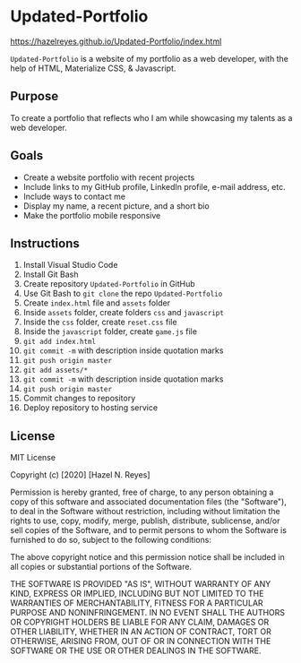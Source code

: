 # Updated-Portfolio

https://hazelreyes.github.io/Updated-Portfolio/index.html

`Updated-Portfolio` is a website of my portfolio as a web developer, with the help of HTML, Materialize CSS, & Javascript.

## Purpose

To create a portfolio that reflects who I am while showcasing my talents as a web developer.

## Goals

- Create a website portfolio with recent projects
- Include links to my GitHub profile, LinkedIn profile, e-mail address, etc.
- Include ways to contact me
- Display my name, a recent picture, and a short bio
- Make the portfolio mobile responsive

## Instructions

1. Install Visual Studio Code
1. Install Git Bash
1. Create repository `Updated-Portfolio` in GitHub
1. Use Git Bash to `git clone` the repo `Updated-Portfolio`
1. Create `index.html` file and `assets` folder
1. Inside `assets` folder, create folders `css` and `javascript`
1. Inside the `css` folder, create `reset.css` file
1. Inside the `javascript` folder, create `game.js` file
1. `git add index.html`
1. `git commit -m` with description inside quotation marks
1. `git push origin master`
1. `git add assets/*`
1. `git commit -m` with description inside quotation marks
1. `git push origin master`
1. Commit changes to repository
1. Deploy repository to hosting service

## License

MIT License

Copyright (c) [2020] [Hazel N. Reyes]

Permission is hereby granted, free of charge, to any person obtaining a copy
of this software and associated documentation files (the "Software"), to deal
in the Software without restriction, including without limitation the rights
to use, copy, modify, merge, publish, distribute, sublicense, and/or sell
copies of the Software, and to permit persons to whom the Software is
furnished to do so, subject to the following conditions:

The above copyright notice and this permission notice shall be included in all
copies or substantial portions of the Software.

THE SOFTWARE IS PROVIDED "AS IS", WITHOUT WARRANTY OF ANY KIND, EXPRESS OR
IMPLIED, INCLUDING BUT NOT LIMITED TO THE WARRANTIES OF MERCHANTABILITY,
FITNESS FOR A PARTICULAR PURPOSE AND NONINFRINGEMENT. IN NO EVENT SHALL THE
AUTHORS OR COPYRIGHT HOLDERS BE LIABLE FOR ANY CLAIM, DAMAGES OR OTHER
LIABILITY, WHETHER IN AN ACTION OF CONTRACT, TORT OR OTHERWISE, ARISING FROM,
OUT OF OR IN CONNECTION WITH THE SOFTWARE OR THE USE OR OTHER DEALINGS IN THE
SOFTWARE.
